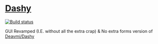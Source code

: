 [Dashy](http://deavmi.github.io/Dashy)
=====
[![Build status](https://ci.appveyor.com/api/projects/status/25f3rabups5vvw79)](https://ci.appveyor.com/project/Walkman100/dashy)

GUI Revamped (I.E. without all the extra crap) & No extra forms version of [Deavmi/Dashy](https://github.com/deavmi/Dashy)
